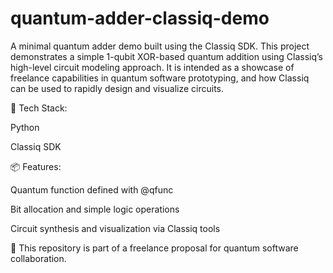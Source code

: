 # quantum-adder-classiq-demo
A minimal quantum adder demo built using the Classiq SDK.
This project demonstrates a simple 1-qubit XOR-based quantum addition using Classiq’s high-level circuit modeling approach. It is intended as a showcase of freelance capabilities in quantum software prototyping, and how Classiq can be used to rapidly design and visualize circuits.

🔧 Tech Stack:

Python

Classiq SDK

📦 Features:

Quantum function defined with @qfunc

Bit allocation and simple logic operations

Circuit synthesis and visualization via Classiq tools

📍 This repository is part of a freelance proposal for quantum software collaboration.

